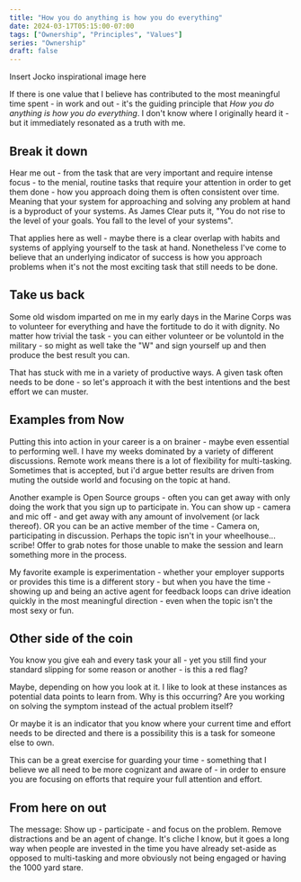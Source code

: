 ```yaml
---
title: "How you do anything is how you do everything"
date: 2024-03-17T05:15:00-07:00
tags: ["Ownership", "Principles", "Values"]
series: "Ownership"
draft: false
---
```


Insert Jocko inspirational image here

If there is one value that I believe has contributed to the most meaningful time spent - in work and out - it's the guiding principle that _How you do anything is how you do everything_. I don't know where I originally heard it - but it immediately resonated as a truth with me.

## Break it down

Hear me out - from the task that are very important and require intense focus - to the menial, routine tasks that require your attention in order to get them done - how you approach doing them is often consistent over time. Meaning that your system for approaching and solving any problem at hand is a byproduct of your systems. As James Clear puts it, "You do not rise to the level of your goals. You fall to the level of your systems". 

That applies here as well - maybe there is a clear overlap with habits and systems of applying yourself to the task at hand. Nonetheless I've come to believe that an underlying indicator of success is how you approach problems when it's not the most exciting task that still needs to be done. 

## Take us back

Some old wisdom imparted on me in my early days in the Marine Corps was to volunteer for everything and have the fortitude to do it with dignity. No matter how trivial the task - you can either volunteer or be voluntold in the military - so might as well take the "W" and sign yourself up and then produce the best result you can. 

That has stuck with me in a variety of productive ways. A given task often needs to be done - so let's approach it with the best intentions and the best effort we can muster.

## Examples from Now

Putting this into action in your career is a on brainer - maybe even essential to performing well. I have my weeks dominated by a variety of different discussions. Remote work means there is a lot of flexibility for multi-tasking. Sometimes that is accepted, but i'd argue better results are driven from muting the outside world and focusing on the topic at hand. 

Another example is Open Source groups - often you can get away with only doing the work that you sign up to participate in. You can show up - camera and mic off - and get away with any amount of involvement (or lack thereof). OR you can be an active member of the time - Camera on, participating in discussion. Perhaps the topic isn't in your wheelhouse... scribe! Offer to grab notes for those unable to make the session and learn something more in the process.

My favorite example is experimentation - whether your employer supports or provides this time is a different story - but when you have the time - showing up and being an active agent for feedback loops can drive ideation quickly in the most meaningful direction - even when the topic isn't the most sexy or fun.

## Other side of the coin

You know you give eah and every task your all - yet you still find your standard slipping for some reason or another - is this a red flag? 

Maybe, depending on how you look at it. I like to look at these instances as potential data points to learn from. Why is this occurring? Are you working on solving the symptom instead of the actual problem itself? 

Or maybe it is an indicator that you know where your current time and effort needs to be directed and there is a possibility this is a task for someone else to own. 

This can be a great exercise for guarding your time - something that I believe we all need to be more cognizant and aware of - in order to ensure you are focusing on efforts that require your full attention and effort.

## From here on out

The message: Show up - participate - and focus on the problem. Remove distractions and be an agent of change. It's cliche I know, but it goes a long way when people are invested in the time you have already set-aside as opposed to multi-tasking and more obviously not being engaged or having the 1000 yard stare. 